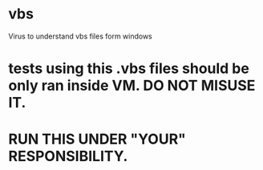 # vbs
Virus to understand vbs files form windows




# tests using this .vbs files should be only ran inside VM. DO NOT MISUSE IT. 
# RUN THIS UNDER "YOUR" RESPONSIBILITY.

